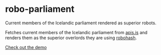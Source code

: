 # robo-parliament

Current members of the Icelandic parliament rendered as superior robots.

Fetches current members of the Icelandic parliament from
[apis.is](http://apis.is) and renders them as the superior overlords they are
using [robohash](https://robohash.org/).

[Check out the demo](https://koddsson.github.io/robo-parlament)
